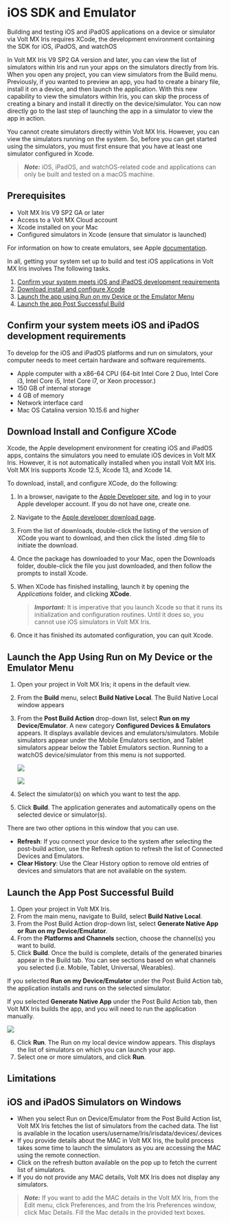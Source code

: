                           


iOS SDK and Emulator
====================

Building and testing iOS and iPadOS applications on a device or simulator via Volt MX Iris requires XCode, the development environment containing the SDK for iOS, iPadOS, and watchOS

In Volt MX Iris V9 SP2 GA version and later, you can view the list of simulators within Iris and run your apps on the simulators directly from Iris. When you open any project, you can view simulators from the Build menu. Previously, if you wanted to preview an app, you had to create a binary file, install it on a device, and then launch the application. With this new capability to view the simulators within Iris, you can skip the process of creating a binary and install it directly on the device/simulator. You can now directly go to the last step of launching the app in a simulator to view the app in action.

You cannot create simulators directly within Volt MX Iris. However, you can view the simulators running on the system. So, before you can get started using the simulators, you must first ensure that you have at least one simulator configured in Xcode.

> **_Note:_** iOS, iPadOS, and watchOS-related code and applications can only be built and tested on a macOS machine.

Prerequisites
-------------

*   Volt MX Iris V9 SP2 GA or later
*   Access to a Volt MX Cloud account
*   Xcode installed on your Mac
*   Configured simulators in Xcode (ensure that simulator is launched)

For information on how to create emulators, see Apple [documentation](https://developer.apple.com/documentation/xcode/running-your-app-in-simulator-or-on-a-device/).

In all, getting your system set up to build and test iOS applications in Volt MX Iris involves The following tasks.

1.  [Confirm your system meets iOS and iPadOS development requirements](#confirm-your-system-meets-iOS-and-iPadOS-development-requirements)
2.  [Download install and configure Xcode](#download-install-and-configure-xcode)
3.  [Launch the app using Run on my Device or the Emulator Menu](#launch-the-app-using-run-on-my-device-or-the-emulator-menu)
4.  [Launch the app Post Successful Build](#launch-the-app-post-successful-build)
    

Confirm your system meets iOS and iPadOS development requirements
-------------------------------------------------------------------
To develop for the iOS and iPadOS platforms and run on simulators, your computer needs to meet certain hardware and software requirements.

*   Apple computer with a x86-64 CPU (64-bit Intel Core 2 Duo, Intel Core i3, Intel Core i5, Intel Core i7, or Xeon processor.)
*   150 GB of internal storage
*   4 GB of memory
*   Network interface card
*   Mac OS Catalina version 10.15.6 and higher

Download Install and Configure XCode
--------------------------------------

Xcode, the Apple development environment for creating iOS and iPadOS apps, contains the simulators you need to emulate iOS devices in Volt MX Iris. However, it is not automatically installed when you install Volt MX Iris. Volt MX Iris supports Xcode 12.5,  Xcode 13, and Xcode 14.

To download, install, and configure XCode, do the following:

1.  In a browser, navigate to the [Apple Developer site](https://developer.apple.com/downloads/index.action), and log in to your Apple developer account. If you do not have one, create one.
2.  Navigate to the [Apple developer download page](https://developer.apple.com/downloads/index.action).
3.  From the list of downloads, double-click the listing of the version of XCode you want to download, and then click the listed .dmg file to initiate the download.
4. Once the package has downloaded to your Mac, open the Downloads folder, double-click the file you just downloaded, and then follow the prompts to install Xcode.
5.  When XCode has finished installing, launch it by opening the _Applications_ folder, and clicking **XCode**.
    
    > **_Important:_** It is imperative that you launch Xcode so that it runs its initialization and configuration routines. Until it does so, you cannot use iOS simulators in Volt MX Iris.

6.	Once it has finished its automated configuration, you can quit Xcode.


Launch the App Using Run on My Device or the Emulator Menu
------------------------------------------------------------

1.  Open your project in Volt MX Iris; it opens in the default view.
2. 	From the **Build** menu, select **Build Native Local**. The Build Native Local window appears 
3.  From the **Post Build Action** drop-down list, select **Run on my Device/Emulator**. A new category **Configured Devices & Emulators** appears. It displays available devices and emulators/simulators. Mobile simulators appear under the Mobile Emulators section, and Tablet simulators appear below the Tablet Emulators section. Running to a watchOS device/simulator from this menu is not supported.

     ![](Resources/Images/Emulators_23AVDs3_672x241.png)

     ![](Resources/Images/Emulators_22AVDs3_672x241.png)

4. Select the simulator(s) on which you want to test the app. 
5. Click **Build**. The application generates and automatically opens on the selected device or simulator(s).

There are two other options in this window that you can use.

* **Refresh**: If you connect your device to the system after selecting the post-build action, use the Refresh option to refresh the list of Connected Devices and Emulators.
* **Clear History**: Use the Clear History option to remove old entries of devices and simulators that are not available on the system.

Launch the App Post Successful Build
------------------------------------

1.	Open your project in Volt MX Iris.
2.	From the main menu, navigate to Build, select **Build Native Local**. 
3.	From the Post Build Action drop-down list, select **Generate Native App or Run on my Device/Emulator**.
4.	From the **Platforms and Channels** section, choose the channel(s) you want to build.
5.	Click **Build**. Once the build is complete, details of the generated binaries appear in the Build tab. You can see sections based on what channels you selected (i.e. Mobile, Tablet, Universal, Wearables).

If you selected **Run on my Device/Emulator** under the Post Build Action tab, the application installs and runs on the selected simulator.

If you selected **Generate Native App** under the Post Build Action tab, then Volt MX Iris builds the app, and you will need to run the application manually. 


![](Resources/Images/Emulators_21AVDs3_672x241.png)


6.	Click **Run**. The Run on my local device window appears. This displays the list of simulators on which you can launch your app.
7.	Select one or more simulators, and click **Run**.


Limitations
-----------

iOS and iPadOS Simulators on Windows
-------------------------------------

* When you select Run on Device/Emulator from the Post Build Action list, Volt MX Iris fetches the list of simulators from the cached data. The list is available in the location users/username/Iris/irisdata/devices/.devices
* If you provide details about the MAC in Volt MX Iris, the build process takes some time to launch the simulators as you are accessing the MAC using the remote connection.
* Click on the refresh button available on the pop up to fetch the current list of simulators.
* If you do not provide any MAC details, Volt MX Iris does not display any simulators.


> **_Note:_** If you want to add the MAC details in the Volt MX Iris, from the Edit menu, click Preferences, and from the Iris Preferences window, click Mac Details. Fill the Mac details in the provided text boxes.